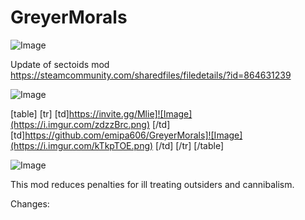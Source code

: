 # GreyerMorals

![Image](https://i.imgur.com/WAEzk68.png)

Update of sectoids mod
https://steamcommunity.com/sharedfiles/filedetails/?id=864631239

![Image](https://i.imgur.com/7Gzt3Rg.png)


[table]
	[tr]
		[td]https://invite.gg/Mlie]![Image](https://i.imgur.com/zdzzBrc.png)
[/td]
		[td]https://github.com/emipa606/GreyerMorals]![Image](https://i.imgur.com/kTkpTOE.png)
[/td]
	[/tr]
[/table]
	
![Image](https://i.imgur.com/NOW7jU1.png)


This mod reduces penalties for ill treating outsiders and cannibalism. 


Changes:


